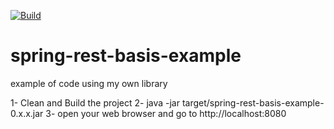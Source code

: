 [![Build](https://travis-ci.org/zg2pro/spring-rest-basis-example.svg?branch=master)](https://travis-ci.org/zg2pro/spring-rest-basis-example)

# spring-rest-basis-example
example of code using my own library

1- Clean and Build the project
2- java -jar target/spring-rest-basis-example-0.x.x.jar
3- open your web browser and go to http://localhost:8080